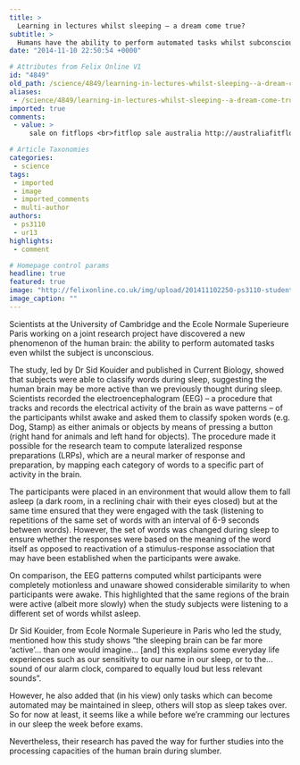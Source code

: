 ```yaml
---
title: >
  Learning in lectures whilst sleeping – a dream come true?
subtitle: >
  Humans have the ability to perform automated tasks whilst subconscious
date: "2014-11-10 22:50:54 +0000"

# Attributes from Felix Online V1
id: "4849"
old_path: /science/4849/learning-in-lectures-whilst-sleeping--a-dream-come-true
aliases:
 - /science/4849/learning-in-lectures-whilst-sleeping--a-dream-come-true
imported: true
comments:
 - value: >
     sale on fitflops <br>fitflop sale australia http://australiafitflops.blogspot.com/,birkenstock outlet online shop <br>birkenstock gizeh http://birkenstocksaleaustralia.blogspot.com/,buy louboutin <br>christian louboutin shoes http://christianlouboutincanadaoutlet.blogspot.com/,louboutin for men <br>christian louboutin sale http://canadachristianlouboutinoutlet.blogspot.com/,PJ5MO6 http://www.FyLitCl7Pf7kjQdDUOLQOuaxTXbj5iNG.com

# Article Taxonomies
categories:
 - science
tags:
 - imported
 - image
 - imported_comments
 - multi-author
authors:
 - ps3110
 - ur13
highlights:
 - comment

# Homepage control params
headline: true
featured: true
image: "http://felixonline.co.uk/img/upload/201411102250-ps3110-students_sleeping_in_lecture_theatre_is0266n3b.jpg"
image_caption: ""
---
```


Scientists at the University of Cambridge and the Ecole Normale Superieure Paris working on a joint research project have discovered a new phenomenon of the human brain: the ability to perform automated tasks even whilst the subject is unconscious.

The study, led by Dr Sid Kouider and published in Current Biology, showed that subjects were able to classify words during sleep, suggesting the human brain may be more active than we previously thought during sleep. Scientists recorded the electroencephalogram (EEG) – a procedure that tracks and records the electrical activity of the brain as wave patterns – of the participants whilst awake and asked them to classify spoken words (e.g. Dog, Stamp) as either animals or objects by means of pressing a button (right hand for animals and left hand for objects). The procedure made it possible for the research team to compute lateralized response preparations (LRPs), which are a neural marker of response and preparation, by mapping each category of words to a specific part of activity in the brain.

The participants were placed in an environment that would allow them to fall asleep (a dark room, in a reclining chair with their eyes closed) but at the same time ensured that they were engaged with the task (listening to repetitions of the same set of words with an interval of 6-9 seconds between words). However, the set of words was changed during sleep to ensure whether the responses were based on the meaning of the word itself as opposed to reactivation of a stimulus-response association that may have been established when the participants were awake.

On comparison, the EEG patterns computed whilst participants were completely motionless and unaware showed considerable similarity to when participants were awake. This highlighted that the same regions of the brain were active (albeit more slowly) when the study subjects were listening to a different set of words whilst asleep.

Dr Sid Kouider, from Ecole Normale Superieure in Paris who led the study, mentioned how this study shows “the sleeping brain can be far more ‘active’... than one would imagine... [and] this explains some everyday life experiences such as our sensitivity to our name in our sleep, or to the... sound of our alarm clock, compared to equally loud but less relevant sounds”.

However, he also added that (in his view) only tasks which can become automated may be maintained in sleep, others will stop as sleep takes over. So for now at least, it seems like a while before we’re cramming our lectures in our sleep the week before exams.

Nevertheless, their research has paved the way for further studies into the processing capacities of the human brain during slumber.
